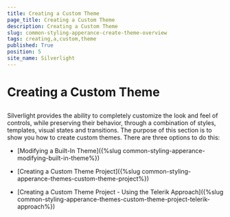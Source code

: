 ```yaml
---
title: Creating a Custom Theme
page_title: Creating a Custom Theme
description: Creating a Custom Theme
slug: common-styling-apperance-create-theme-overview
tags: creating,a,custom,theme
published: True
position: 5
site_name: Silverlight
---
```


# Creating a Custom Theme



## 

Silverlight provides the ability to completely customize the look and feel of controls, while preserving their behavior, through a combination of styles, templates, visual states and transitions. The purpose of this section is to show you how to create custom themes. There are three options to do this:

* [Modifying a Built-In Theme]({%slug common-styling-apperance-modifying-built-in-theme%})

* [Creating a Custom Theme Project]({%slug common-styling-apperance-themes-custom-theme-project%})

* [Creating a Custom Theme Project - Using the Telerik Approach]({%slug common-styling-apperance-themes-custom-theme-project-telerik-approach%})
